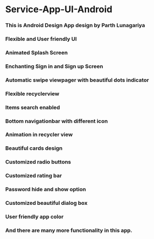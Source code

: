 # Service-App-UI-Android

### This is Android Design App design by Parth Lunagariya
### Flexible and User friendly UI
### Animated Splash Screen
### Enchanting Sign in and Sign up Screen
### Automatic swipe viewpager with beautiful dots indicator
### Flexible recyclerview
### Items search enabled
### Bottom navigationbar with different icon
### Animation in recycler view
### Beautiful cards design
### Customized radio buttons
### Customized rating bar
### Password hide and show option
### Customized beautiful dialog box
### User friendly app color
### And there are many more functionality in this app.
